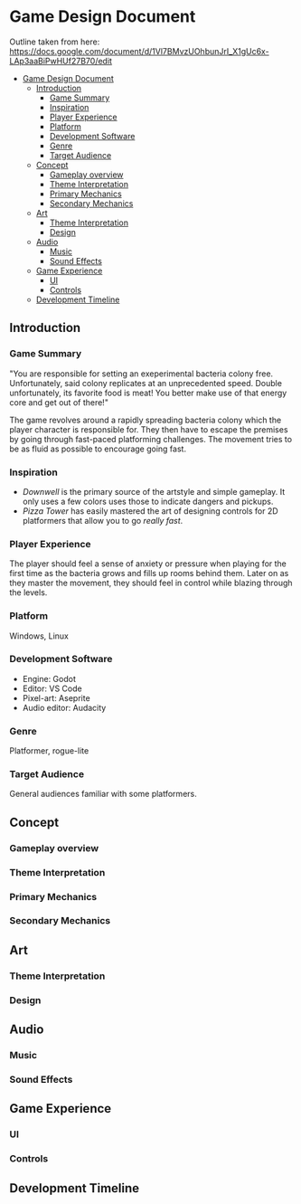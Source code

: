 # Game Design Document

Outline taken from here: https://docs.google.com/document/d/1Vl7BMvzUOhbunJrI_X1gUc6x-LAp3aaBiPwHUf27B70/edit

- [Game Design Document](#game-design-document)
  - [Introduction](#introduction)
    - [Game Summary](#game-summary)
    - [Inspiration](#inspiration)
    - [Player Experience](#player-experience)
    - [Platform](#platform)
    - [Development Software](#development-software)
    - [Genre](#genre)
    - [Target Audience](#target-audience)
  - [Concept](#concept)
    - [Gameplay overview](#gameplay-overview)
    - [Theme Interpretation](#theme-interpretation)
    - [Primary Mechanics](#primary-mechanics)
    - [Secondary Mechanics](#secondary-mechanics)
  - [Art](#art)
    - [Theme Interpretation](#theme-interpretation-1)
    - [Design](#design)
  - [Audio](#audio)
    - [Music](#music)
    - [Sound Effects](#sound-effects)
  - [Game Experience](#game-experience)
    - [UI](#ui)
    - [Controls](#controls)
  - [Development Timeline](#development-timeline)


## Introduction

### Game Summary

"You are responsible for setting an exeperimental bacteria colony free. Unfortunately, said colony replicates at an unprecedented speed. Double unfortunately, its favorite food is meat! You better make use of that energy core and get out of there!"

The game revolves around a rapidly spreading bacteria colony which the player character is responsible for. They then have to escape the premises by going through fast-paced platforming challenges. The movement tries to be as fluid as possible to encourage going fast.

### Inspiration

- *Downwell* is the primary source of the artstyle and simple gameplay. It only uses a few colors uses those to indicate dangers and pickups.
- *Pizza Tower* has easily mastered the art of designing controls for 2D platformers that allow you to go *really fast*.

### Player Experience

The player should feel a sense of anxiety or pressure when playing for the first time as the bacteria grows and fills up rooms behind them. Later on as they master the movement, they should feel in control while blazing through the levels.

### Platform

Windows, Linux

### Development Software

- Engine: Godot
- Editor: VS Code
- Pixel-art: Aseprite
- Audio editor: Audacity

### Genre

Platformer, rogue-lite

### Target Audience

General audiences familiar with some platformers.

## Concept

### Gameplay overview

### Theme Interpretation

### Primary Mechanics

### Secondary Mechanics

## Art

### Theme Interpretation

### Design

## Audio

### Music

### Sound Effects

## Game Experience

### UI

### Controls

## Development Timeline
